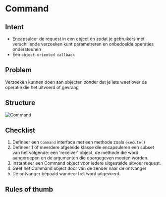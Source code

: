 # Command

## Intent
- Encapsuleer de request in een object en zodat je gebruikers met verschillende verzoeken kunt parametreren en onbedoelde operaties ondersteunen
- Een `object-oriented callback`

## Problem
Verzoeken kunnen doen aan objecten zonder dat je iets weet over de operatie die het uitvoerd of gevraag

## Structure

![Command](https://sourcemaking.com/files/v2/content/patterns/Command.svg)

## Checklist
1. Defineer een `Command` interface met een methode zoals `execute()`
2. Defineer 1 of meerdere afgeleide klasse die encapsuleren een subset van het volgende: een 'receiver' object, de methode die word aangeroepen en de argumenten die doorgegeven moeten worden.
3. Instantieer een Command object voor iedere uitgestelde uitvoer request.
4. Geef het Command object door van de zender naar de ontvanger
5. De ontvanger bepaald wanneer het word uitgevoerd.

## Rules of thumb


